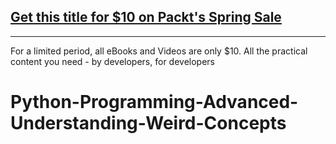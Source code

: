 ## [Get this title for $10 on Packt's Spring Sale](https://www.packt.com/V17210?utm_source=github&utm_medium=packt-github-repo&utm_campaign=spring_10_dollar_2022)
-----
For a limited period, all eBooks and Videos are only $10. All the practical content you need \- by developers, for developers

# Python-Programming-Advanced-Understanding-Weird-Concepts